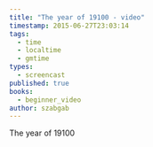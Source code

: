 ```yaml
---
title: "The year of 19100 - video"
timestamp: 2015-06-27T23:03:14
tags:
  - time
  - localtime
  - gmtime
types:
  - screencast
published: true
books:
  - beginner_video
author: szabgab
---
```



The year of 19100


<slidecast file="beginner-perl/the-year-of-19100" youtube="p9TT8YGHzYM" />

